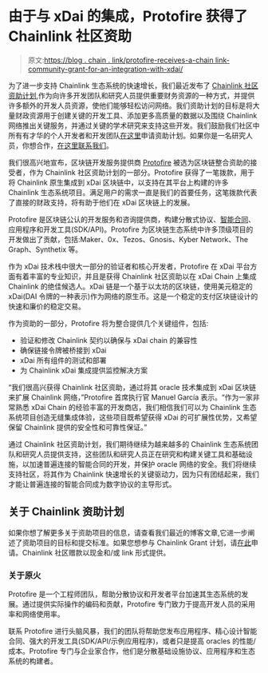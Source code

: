 # 由于与 xDai 的集成，Protofire 获得了 Chainlink 社区资助

> 原文:[https://blog . chain . link/protofire-receives-a-chain link-community-grant-for-an-integration-with-xdai/](https://blog.chain.link/protofire-receives-a-chainlink-community-grant-for-an-integration-with-xdai/)

为了进一步支持 Chainlink 生态系统的快速增长，我们最近发布了 [Chainlink 社区资助计划](https://blog.chain.link/introducing-the-chainlink-community-grant-program/),作为向许多开发团队和研究人员提供重要财务资源的一种方式，并提供许多额外的开发人员资源，使他们能够轻松访问网络。我们资助计划的目标是将大量财政资源用于创建关键的开发工具、添加更多高质量的数据以及围绕 Chainlink 网络推出关键服务，并通过关键的学术研究来支持这些开发。我们鼓励我们社区中所有有才华的个人开发者和开发团队[在这里](https://chainlinkgrants.typeform.com/to/efEbsq)申请资助计划。如果你是一名研究人员，你想合作，[在这里联系我们](/cdn-cgi/l/email-protection#47352234222635242f07242f262e292b2e292c2b2625346924282a)。

我们很高兴地宣布，区块链开发服务提供商 [Protofire](https://protofire.io/#Bzx) 被选为区块链整合资助的接受者，作为 Chainlink 社区资助计划的一部分。Protofire 获得了一笔拨款，用于将 Chainlink 原生集成到 xDai 区块链中，以支持在其平台上构建的许多 Chainlink 生态系统项目。满足用户的需求一直是我们的首要任务，这笔拨款代表了直接的财政支持，将有助于他们在 xDai 区块链上的发展。

Protofire 是区块链公认的开发服务和咨询提供商，构建分散式协议、[智能合同](https://chain.link/education/smart-contracts)、应用程序和开发工具(SDK/API)。Protofire 为区块链生态系统中许多顶级项目的开发做出了贡献，包括:Maker、0x、Tezos、Gnosis、Kyber Network、The Graph、Synthetix 等。

作为 xDai 技术栈中很大一部分的验证者和核心开发者，Protofire 在 xDai 平台方面有着丰富的专业知识，并且是获得 Chainlink 社区资助以在 xDai Chain 上集成 Chainlink 的绝佳候选人。xDai 链是一个基于以太坊的区块链，使用美元稳定的 xDai(DAI 令牌的一种表示)作为网络的原生币。这是一个稳定的支付区块链设计的快速和廉价的稳定交易。

作为资助的一部分，Protofire 将为整合提供几个关键组件，包括:

*   验证和修改 Chainlink 契约以确保与 xDai chain 的兼容性
*   确保链接令牌被桥接到 xDai
*   xDai 所有组件的测试和部署
*   为 Chainlink xDai 集成提供监控解决方案

“我们很高兴获得 Chainlink 社区资助，通过将其 oracle 技术集成到 xDai 区块链来扩展 Chainlink 网络，”Protofire 首席执行官 Manuel García 表示。“作为一家非常熟悉 xDai Chain 的经验丰富的开发商店，我们相信我们可以为 Chainlink 生态系统项目创造无缝集成体验，这些项目既希望获得 xDai 的可扩展性优势，又希望保留 Chainlink 提供的安全性和可靠性保证。”

通过 Chainlink 社区资助计划，我们期待继续为越来越多的 Chainlink 生态系统团队和研究人员提供支持，这些团队和研究人员正在研究和构建关键工具和基础设施，以加速普遍连接的智能合同的开发，并保护 oracle 网络的安全。我们将继续支持社区，将其作为 Chainlink 快速增长的关键驱动力，因为只有团结起来，我们才能让普遍连接的智能合同成为数字协议的主导形式。

## 关于 Chainlink 资助计划

如果你想了解更多关于资助项目的信息，请查看我们最近的博客文章,它进一步阐述了资助项目的目标和提交标准。如果您想参与 Chainlink Grant 计划，请[在此](https://chainlinkgrants.typeform.com/to/efEbsq)申请。Chainlink 社区赠款以现金和/或 link 形式提供。

### 关于原火

Protofire 是一个工程师团队，帮助分散协议和开发者平台加速其生态系统的发展。通过提供实际操作的编码和贡献，Protofire 专门致力于提高开发人员的采用率和网络使用率。

联系 Protofire 进行头脑风暴，我们的团队将帮助您发布应用程序、精心设计智能合同、强大的开发工具(SDK/API/示例应用程序)，或者只是提高 oracles 的性能/成本。Protofire 专门与企业家合作，他们是分散基础设施协议、应用程序和生态系统的构建者。